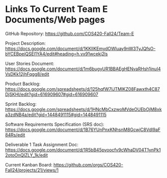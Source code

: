 # Links To Current Team E Documents/Web pages

GitHub Repository: https://github.com/COS420-Fall24/Team-E

Project Description: https://docs.google.com/document/d/1KKlIKEmydOWluay9nW3TyJQfsO-bYCEBpeiQSEl1YA4/edit#heading=h.vx91wcekj2ls

User Stories Document: https://docs.google.com/document/d/1m6bugyUR1BBAEgHENvaRHsh1jnuI4VsDKk12jhFqgg8/edit

Product Backlog: https://docs.google.com/spreadsheets/d/125hqfW7lJTMlKZ08Fawxth4C87DjSKHl/edit?gid=616909607#gid=616909607

Sprint Backlog: https://docs.google.com/spreadsheets/d/1HNcMbCxzwoMVdeOUEbOjM8xka3zdNB4a/edit?gid=1448491115#gid=1448491115

Software Requirements Specification (SRS doc): https://docs.google.com/document/d/1B76YUnPnxKNhsnM8GcwjC8Vdl9aF84Rs/edit

Deliverable 1 Task Assignment Doc: https://docs.google.com/document/d/1R5bB45pvoocfv9cWhaDV04T1ynPk12otoOnQIZLY_1k/edit

Current Kanban Board: https://github.com/orgs/COS420-Fall24/projects/21/views/1
